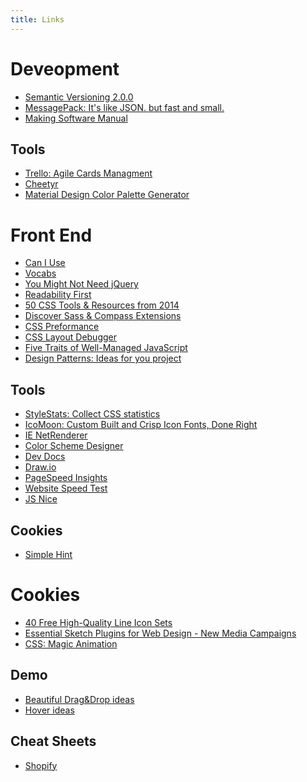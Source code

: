 ```yaml
---
title: Links
---
```


Deveopment
==========
- [Semantic Versioning 2.0.0](http://semver.org/)
- [MessagePack: It's like JSON. but fast and small.](http://msgpack.org/)
- [Making Software Manual](https://www.gov.uk/service-manual/making-software)

Tools
-----
- [Trello: Agile Cards Managment](https://trello.com/)
- [Cheetyr](http://www.cheetyr.com/)
- [Material Design Color Palette Generator](http://www.materialpalette.com/)


Front End
=========
- [Can I Use](http://caniuse.com)
- [Vocabs](http://apps.workflower.fi/vocabs/)
- [You Might Not Need jQuery](http://youmightnotneedjquery.com/)
- [Readability First](http://webdesign.tutsplus.com/articles/a-readability-first-approach-to-media-queries-and-layout--cms-19419)
- [50 CSS Tools & Resources from 2014](http://speckyboy.com/2014/12/11/50-css-tools-resources-2014/)
- [Discover Sass & Compass Extensions](http://www.sache.in)
- [CSS Preformance](http://csstriggers.com)
- [CSS Layout Debugger](https://gist.github.com/addyosmani/fd3999ea7fce242756b1)
- [Five Traits of Well-Managed JavaScript](http://www.ifwe.co/blog/posts/five-traits-of-well-managed-javascript/)
- [Design Patterns: Ideas for you project](http://codepen.io/patterns/)

Tools
-----
- [StyleStats: Collect CSS statistics](http://www.stylestats.org)
- [IcoMoon: Custom Built and Crisp Icon Fonts, Done Right](http://icomoon.io/app/)
- [IE NetRenderer](http://netrenderer.com/)
- [Color Scheme Designer](http://colorschemedesigner.com/)
- [Dev Docs](http://devdocs.io/)
- [Draw.io](https://www.draw.io/)
- [PageSpeed Insights](http://developers.google.com/speed/pagespeed/insights/)
- [Website Speed Test](http://tools.pingdom.com/fpt/)
- [JS Nice](http://jsnice.org/)

Cookies
-------

- [Simple Hint](http://catc.github.io/simple-hint/)


Cookies
=======
- [40 Free High-Quality Line Icon Sets](http://designinstruct.com/roundups/line-icons-free/)
- [Essential Sketch Plugins for Web Design - New Media Campaigns](http://www.newmediacampaigns.com/blog/essential-sketch-plugins-for-web-design)
- [CSS: Magic Animation](http://www.minimamente.com/example/magic_animations/)

Demo
----
- [Beautiful Drag&Drop ideas](http://tympanus.net/Development/DragDropInteractions/index.html)
- [Hover ideas](http://ianlunn.github.io/Hover/)


Cheat Sheets
-----
 - [Shopify](http://cheat.markdunkley.com)


<!-- Show favicons -->
<script src="//ajax.googleapis.com/ajax/libs/jquery/2.1.1/jquery.min.js"></script>
<script>
    $("a[href^='http']").each(function() {
        $(this).css({
            "background": "url(http://"+this.href.match(/:\/\/(.[^/]+)/)[1]+"/favicon.ico) left center no-repeat",
            "background-size": "1em 1em",
            "padding-left": "1.2em"
        });
    });
</script>

